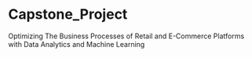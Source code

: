 # Capstone_Project
Optimizing The Business Processes of Retail and E-Commerce Platforms with Data Analytics and Machine Learning 
